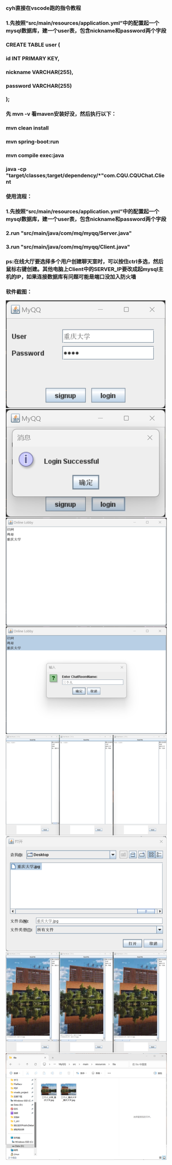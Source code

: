 ### cyh直接在vscode跑的指令教程
### 1.先按照“src/main/resources/application.yml”中的配置起一个mysql数据库，建一个user表，包含nickname和password两个字段
### CREATE TABLE user (
###   id INT PRIMARY KEY,
###    nickname VARCHAR(255),
###    password VARCHAR(255)
### );
### 先 mvn -v 看maven安装好没，然后执行以下：
### mvn clean install
### mvn spring-boot:run
### mvn compile exec:java
### java -cp "target/classes;target/dependency/*"com.CQU.CQUChat.Client

### 使用流程：
### 1.先按照“src/main/resources/application.yml”中的配置起一个mysql数据库，建一个user表，包含nickname和password两个字段
### 2.run "src/main/java/com/mq/myqq/Server.java"
### 3.run "src/main/java/com/mq/myqq/Client.java"
### ps:在线大厅要选择多个用户创建聊天室时，可以按住ctrl多选，然后鼠标右键创建。其他电脑上Client中的SERVER_IP要改成起mysql主机的IP，如果连接数据库有问题可能是端口没加入防火墙
### 软件截图：

![](image/1.png)
![](image/2.png)
![](image/3.png)
![](image/4.png)
![](image/5.png)
![](image/6.png)
![](image/7.png)
![](image/8.png)
